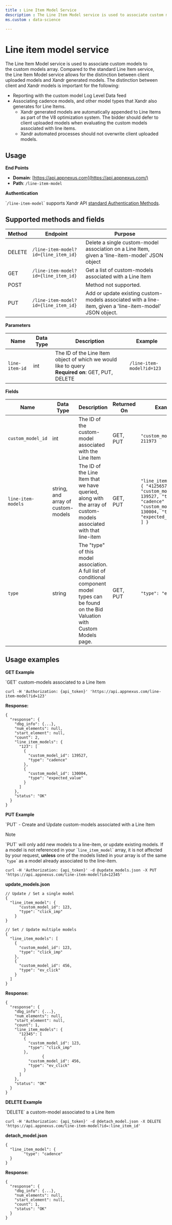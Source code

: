 ```yaml
---
title : Line Item Model Service
description : The Line Item Model service is used to associate custom models to the custom models array. 
ms.custom : data-science

---
```


# Line item model service

The Line Item Model service is used to associate custom models to
the custom models array. Compared to the standard Line Item service,
the Line Item Model service allows for the distinction between client
uploaded models and Xandr generated models. The
distinction between client and Xandr models is
important for the following:

- Reporting with the custom model Log Level Data feed
- Associating cadence models, and other model types that
  Xandr also generates for Line Items.  
  - Xandr generated models are automatically
    appended to Line Items as part of the V8 optimization system. The
    bidder should defer to client uploaded models when evaluating the
    custom models associated with line items.
  - Xandr automated processes should not
    overwrite client uploaded models.

## Usage

**End Points**

- **Domain**: [https://api.appnexus.com](https://api.appnexus.com/)
- **Path**: `/line-item-model`

**Authentication**

\``/line-item-model`\` supports Xandr API [standard Authentication Methods](../digital-platform-api/authentication-service.md).

## Supported methods and fields

| Method | Endpoint | Purpose |
|---|---|---|
| DELETE | `/line-item-model?id={line_item_id}` | Delete a single custom-model association on a Line Item, given a 'line-item-model' JSON object |
| GET | `/line-item-model?id={line_item_id}` | Get a list of custom-models associated with a Line Item |
| POST |  | Method not supported. |
| PUT | `/line-item-model?id={line_item_id}` | Add or update existing custom-models associated with a line-item, given a 'line-item-model' JSON object. |

**Parameters**

| Name | Data Type | Description | Example |
|---|---|---|---|
| `line-item-id` | int | The ID of the Line Item object of which we would like to query<br>**Required on**: GET, PUT, DELETE | `/line-item-model?id=123` |

**Fields**

| Name | Data Type | Description | Returned On | Example |
|---|---|---|---|---|
| `custom_model_id` | int | The ID of the custom-model associated with the Line Item | GET, PUT | `"custom_model_id": 211973` |
| `line-item-models` | string, and array of custom-models | The ID of the Line Item that we have queried, along with the array of custom-models associated with that line-item | GET, PUT | ```"line_item_models": { "4125657": [ { "custom_model_id": 139527, "type": "cadence" }, { "custom_model_id": 130004, "type": "expected_value" } ] }``` |
| `type` | string | The "type" of this model association. A full list of conditional component model types can be found on the Bid Valuation with Custom Models page. | GET, PUT | `"type": "ev_click"` |

## Usage examples

**GET Example**

\`GET\` custom-models associated to a Line Item

``` pre
curl -H 'Authorization: {api_token}' 'https://api.appnexus.com/line-item-model?id=123'
```

**Response:**

``` pre
{
  "response": {
    "dbg_info": {...},
    "num_elements": null,
    "start_element": null,
    "count": 2,
    "line_item_models": {
      "123": [
        {
          "custom_model_id": 139527,
          "type": "cadence"
        },
        {
          "custom_model_id": 130004,
          "type": "expected_value"
        }
      ]
    },
    "status": "OK"
  }
}
```

**PUT Example**

\`PUT\` - Create and Update custom-models associated with a Line Item

> [!NOTE]
> \`PUT\` will only add new models to a line-item, or update existing models. If a model is not referenced in your \``line_item_model`\` array, it is not affected by your request, **unless** one of the models listed in your array is of the same \``type`\` as a model already associated to the line-item.

``` pre
curl -H 'Authorization: {api_token}' -d @update_models.json -X PUT 'https://api.appnexus.com/line-item-model?id=12345'
```

**update_models.json**

``` pre
// Update / Set a single model
{
  "line_item_model": {
      "custom_model_id": 123,
      "type": "click_imp"
    }
}
 
// Set / Update multiple models
{
  "line_item_models": [
    {
      "custom_model_id": 123,
      "type": "click_imp"
    },
    {
      "custom_model_id": 456,
      "type": "ev_click"
    }
  ]
}
```

**Response:**

``` pre
{
  "response": {
    "dbg_info": {...},
    "num_elements": null,
    "start_element": null,
    "count": 1,
    "line_item_models": {
      "12345": [
        {
          "custom_model_id": 123,
          "type": "click_imp"
        },
                {
          "custom_model_id": 456,
          "type": "ev_click"
        }
      ]
    },
    "status": "OK"
  }
}
```

**DELETE Example**



\`DELETE\` a custom-model associated to a Line Item

``` pre
curl -H 'Authorization: {api_token}' -d @detach_model.json -X DELETE 'https://api.appnexus.com/line-item-model?id=:line_item_id'
```



**detach_model.json**

``` pre
{
  "line_item_model": {
        "type": "cadence"
  }
}
```

**Response:**

``` pre
{
  "response": {
    "dbg_info": {...},
    "num_elements": null,
    "start_element": null,
    "count": 1,
    "status": "OK"
  }
}
```
